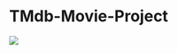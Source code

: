 # TMdb-Movie-Project

![](https://play-lh.googleusercontent.com/IO3niAyss5tFXAQP176P0Jk5rg_A_hfKPNqzC4gb15WjLPjo5I-f7oIZ9Dqxw2wPBAg)

